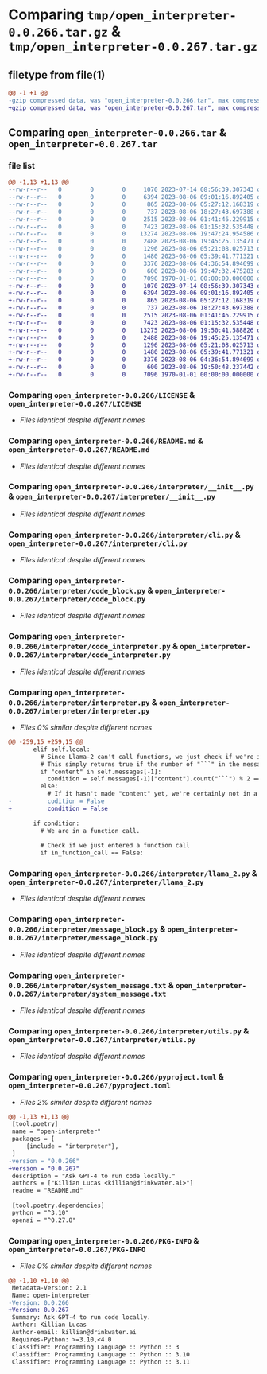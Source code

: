 # Comparing `tmp/open_interpreter-0.0.266.tar.gz` & `tmp/open_interpreter-0.0.267.tar.gz`

## filetype from file(1)

```diff
@@ -1 +1 @@
-gzip compressed data, was "open_interpreter-0.0.266.tar", max compression
+gzip compressed data, was "open_interpreter-0.0.267.tar", max compression
```

## Comparing `open_interpreter-0.0.266.tar` & `open_interpreter-0.0.267.tar`

### file list

```diff
@@ -1,13 +1,13 @@
--rw-r--r--   0        0        0     1070 2023-07-14 08:56:39.307343 open_interpreter-0.0.266/LICENSE
--rw-r--r--   0        0        0     6394 2023-08-06 09:01:16.892405 open_interpreter-0.0.266/README.md
--rw-r--r--   0        0        0      865 2023-08-06 05:27:12.168319 open_interpreter-0.0.266/interpreter/__init__.py
--rw-r--r--   0        0        0      737 2023-08-06 18:27:43.697388 open_interpreter-0.0.266/interpreter/cli.py
--rw-r--r--   0        0        0     2515 2023-08-06 01:41:46.229915 open_interpreter-0.0.266/interpreter/code_block.py
--rw-r--r--   0        0        0     7423 2023-08-06 01:15:32.535448 open_interpreter-0.0.266/interpreter/code_interpreter.py
--rw-r--r--   0        0        0    13274 2023-08-06 19:47:24.954586 open_interpreter-0.0.266/interpreter/interpreter.py
--rw-r--r--   0        0        0     2488 2023-08-06 19:45:25.135471 open_interpreter-0.0.266/interpreter/llama_2.py
--rw-r--r--   0        0        0     1296 2023-08-06 05:21:08.025713 open_interpreter-0.0.266/interpreter/message_block.py
--rw-r--r--   0        0        0     1480 2023-08-06 05:39:41.771321 open_interpreter-0.0.266/interpreter/system_message.txt
--rw-r--r--   0        0        0     3376 2023-08-06 04:36:54.894699 open_interpreter-0.0.266/interpreter/utils.py
--rw-r--r--   0        0        0      600 2023-08-06 19:47:32.475283 open_interpreter-0.0.266/pyproject.toml
--rw-r--r--   0        0        0     7096 1970-01-01 00:00:00.000000 open_interpreter-0.0.266/PKG-INFO
+-rw-r--r--   0        0        0     1070 2023-07-14 08:56:39.307343 open_interpreter-0.0.267/LICENSE
+-rw-r--r--   0        0        0     6394 2023-08-06 09:01:16.892405 open_interpreter-0.0.267/README.md
+-rw-r--r--   0        0        0      865 2023-08-06 05:27:12.168319 open_interpreter-0.0.267/interpreter/__init__.py
+-rw-r--r--   0        0        0      737 2023-08-06 18:27:43.697388 open_interpreter-0.0.267/interpreter/cli.py
+-rw-r--r--   0        0        0     2515 2023-08-06 01:41:46.229915 open_interpreter-0.0.267/interpreter/code_block.py
+-rw-r--r--   0        0        0     7423 2023-08-06 01:15:32.535448 open_interpreter-0.0.267/interpreter/code_interpreter.py
+-rw-r--r--   0        0        0    13275 2023-08-06 19:50:41.588826 open_interpreter-0.0.267/interpreter/interpreter.py
+-rw-r--r--   0        0        0     2488 2023-08-06 19:45:25.135471 open_interpreter-0.0.267/interpreter/llama_2.py
+-rw-r--r--   0        0        0     1296 2023-08-06 05:21:08.025713 open_interpreter-0.0.267/interpreter/message_block.py
+-rw-r--r--   0        0        0     1480 2023-08-06 05:39:41.771321 open_interpreter-0.0.267/interpreter/system_message.txt
+-rw-r--r--   0        0        0     3376 2023-08-06 04:36:54.894699 open_interpreter-0.0.267/interpreter/utils.py
+-rw-r--r--   0        0        0      600 2023-08-06 19:50:48.237442 open_interpreter-0.0.267/pyproject.toml
+-rw-r--r--   0        0        0     7096 1970-01-01 00:00:00.000000 open_interpreter-0.0.267/PKG-INFO
```

### Comparing `open_interpreter-0.0.266/LICENSE` & `open_interpreter-0.0.267/LICENSE`

 * *Files identical despite different names*

### Comparing `open_interpreter-0.0.266/README.md` & `open_interpreter-0.0.267/README.md`

 * *Files identical despite different names*

### Comparing `open_interpreter-0.0.266/interpreter/__init__.py` & `open_interpreter-0.0.267/interpreter/__init__.py`

 * *Files identical despite different names*

### Comparing `open_interpreter-0.0.266/interpreter/cli.py` & `open_interpreter-0.0.267/interpreter/cli.py`

 * *Files identical despite different names*

### Comparing `open_interpreter-0.0.266/interpreter/code_block.py` & `open_interpreter-0.0.267/interpreter/code_block.py`

 * *Files identical despite different names*

### Comparing `open_interpreter-0.0.266/interpreter/code_interpreter.py` & `open_interpreter-0.0.267/interpreter/code_interpreter.py`

 * *Files identical despite different names*

### Comparing `open_interpreter-0.0.266/interpreter/interpreter.py` & `open_interpreter-0.0.267/interpreter/interpreter.py`

 * *Files 0% similar despite different names*

```diff
@@ -259,15 +259,15 @@
       elif self.local:
         # Since Llama-2 can't call functions, we just check if we're in a code block.
         # This simply returns true if the number of "```" in the message is odd.
         if "content" in self.messages[-1]:
           condition = self.messages[-1]["content"].count("```") % 2 == 1
         else:
           # If it hasn't made "content" yet, we're certainly not in a function call.
-          codition = False
+          condition = False
 
       if condition:
         # We are in a function call.
 
         # Check if we just entered a function call
         if in_function_call == False:
```

### Comparing `open_interpreter-0.0.266/interpreter/llama_2.py` & `open_interpreter-0.0.267/interpreter/llama_2.py`

 * *Files identical despite different names*

### Comparing `open_interpreter-0.0.266/interpreter/message_block.py` & `open_interpreter-0.0.267/interpreter/message_block.py`

 * *Files identical despite different names*

### Comparing `open_interpreter-0.0.266/interpreter/system_message.txt` & `open_interpreter-0.0.267/interpreter/system_message.txt`

 * *Files identical despite different names*

### Comparing `open_interpreter-0.0.266/interpreter/utils.py` & `open_interpreter-0.0.267/interpreter/utils.py`

 * *Files identical despite different names*

### Comparing `open_interpreter-0.0.266/pyproject.toml` & `open_interpreter-0.0.267/pyproject.toml`

 * *Files 2% similar despite different names*

```diff
@@ -1,13 +1,13 @@
 [tool.poetry]
 name = "open-interpreter"
 packages = [
     {include = "interpreter"},
 ]
-version = "0.0.266"
+version = "0.0.267"
 description = "Ask GPT-4 to run code locally."
 authors = ["Killian Lucas <killian@drinkwater.ai>"]
 readme = "README.md"
 
 [tool.poetry.dependencies]
 python = "^3.10"
 openai = "^0.27.8"
```

### Comparing `open_interpreter-0.0.266/PKG-INFO` & `open_interpreter-0.0.267/PKG-INFO`

 * *Files 0% similar despite different names*

```diff
@@ -1,10 +1,10 @@
 Metadata-Version: 2.1
 Name: open-interpreter
-Version: 0.0.266
+Version: 0.0.267
 Summary: Ask GPT-4 to run code locally.
 Author: Killian Lucas
 Author-email: killian@drinkwater.ai
 Requires-Python: >=3.10,<4.0
 Classifier: Programming Language :: Python :: 3
 Classifier: Programming Language :: Python :: 3.10
 Classifier: Programming Language :: Python :: 3.11
```

